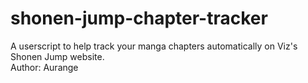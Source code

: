 # shonen-jump-chapter-tracker
A userscript to help track your manga chapters automatically on Viz's Shonen Jump website.  
Author: Aurange
